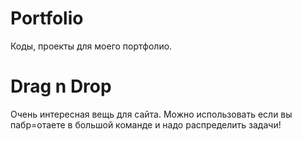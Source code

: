 # Portfolio
Коды, проекты для моего портфолио.

# Drag n Drop
Очень интересная вещь для сайта. Можно использовать если вы пабр=отаете в большой команде и надо распределить задачи!
